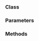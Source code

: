 <!-- @id OVw33vxOyuC2GI1OnQvZzw -->
### Class

<!-- @id CaISibjmnHR1P6a8CEG09d -->
### Parameters

<!-- @id cEgzAJkTqb8VMu46fLGpmj -->
### Methods
